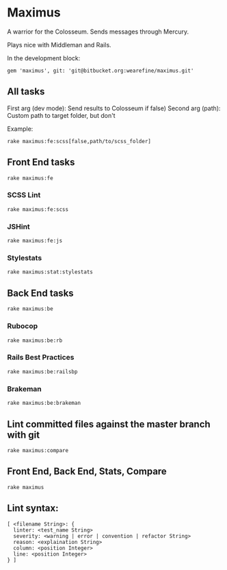 # Maximus

A warrior for the Colosseum. Sends messages through Mercury.

Plays nice with Middleman and Rails.

In the development block:

`gem 'maximus', git: 'git@bitbucket.org:wearefine/maximus.git'`

## All tasks

First arg (dev mode): Send results to Colosseum if false)
Second arg (path): Custom path to target folder, but don't 

Example:

`rake maximus:fe:scss[false,path/to/scss_folder]`

## Front End tasks

`rake maximus:fe`

### SCSS Lint

`rake maximus:fe:scss`

### JSHint

`rake maximus:fe:js`

### Stylestats

`rake maximus:stat:stylestats`

## Back End tasks

`rake maximus:be`

### Rubocop

`rake maximus:be:rb`

### Rails Best Practices

`rake maximus:be:railsbp`

### Brakeman

`rake maximus:be:brakeman`

## Lint committed files against the master branch with git

`rake maximus:compare`

## Front End, Back End, Stats, Compare

`rake maximus`

## Lint syntax:

```
[ <filename String>: {
  linter: <test_name String>
  severity: <warning | error | convention | refactor String>
  reason: <explaination String>
  column: <position Integer>
  line: <position Integer>
} ]
```
